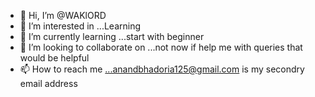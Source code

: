 - 👋 Hi, I’m @WAKlORD
- 👀 I’m interested in ...Learning 
- 🌱 I’m currently learning ...start with beginner
- 💞️ I’m looking to collaborate on ...not now if help me with queries that would be helpful
- 📫 How to reach me ...anandbhadoria125@gmail.com is my secondry email address

<!---
WAKlORD/WAKlORD is a ✨ special ✨ repository because its `README.md` (this file) appears on your GitHub profile.
You can click the Preview link to take a look at your changes.
--->
